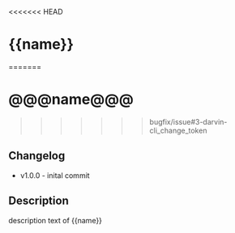 <<<<<<< HEAD
# {{name}}
=======
# @@@name@@@
>>>>>>> bugfix/issue#3-darvin-cli_change_token

## Changelog
* v1.0.0 - inital commit

## Description
description text of {{name}}
